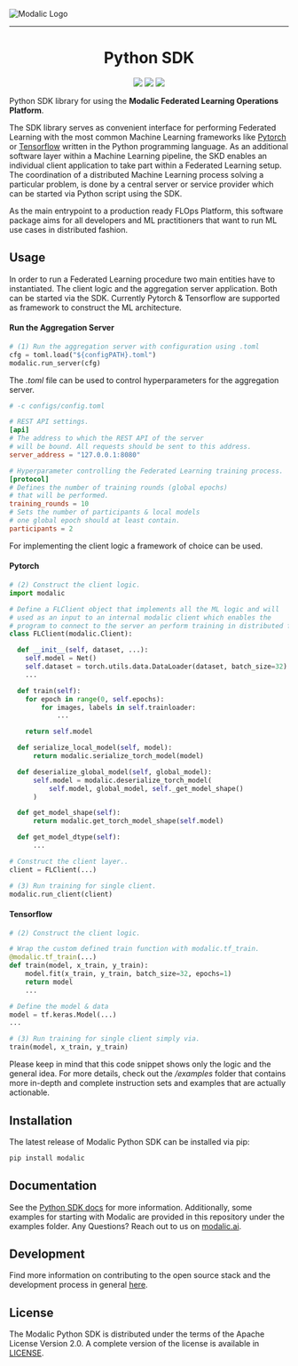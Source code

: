 ![Modalic Logo](https://github.com/modalic/python-sdk/blob/main/docs/source/_static/mo-logo.png)

--------------------------------------------------------------------------------

<h1 align="center">
  <b>Python SDK</b><br>
</h1>

<p align="center">
    <a href="https://www.python.org/">
      <img src="https://img.shields.io/badge/Python-3.8-2F54D1.svg" /></a>
    <a href="https://github.com/modalic/python-sdk/blob/main/LICENSE">
      <img src="https://img.shields.io/badge/license-apache2-351c75.svg" /></a>
    <a href="https://github.com/modalic/python-sdk/blob/main/CONTRIBUTING.md">
      <img src="https://img.shields.io/badge/PRs-welcome-6834D5.svg" /></a>
</p>

Python SDK library for using the **Modalic Federated Learning Operations Platform**.

The SDK library serves as convenient interface for performing Federated Learning with the most common Machine Learning frameworks like [Pytorch](https://github.com/pytorch/pytorch) or [Tensorflow](https://github.com/tensorflow/tensorflow) written in the Python programming language.
As an additional software layer within a Machine Learning pipeline, the SKD enables an individual client application to take part within a Federated Learning setup.
The coordination of a distributed Machine Learning process solving a particular problem, is done by a central server or service provider which can be started via Python script using the SDK.

As the main entrypoint to a production ready FLOps Platform, this software package aims for all developers and ML practitioners that want to run ML use cases in distributed fashion.

## Usage
In order to run a Federated Learning procedure two main entities have to instantiated. The client logic and the aggregation server application.
Both can be started via the SDK. Currently Pytorch \& Tensorflow are supported as framework to construct the ML architecture.

#### Run the Aggregation Server

```python
# (1) Run the aggregation server with configuration using .toml
cfg = toml.load("${configPATH}.toml")
modalic.run_server(cfg)
```
The *.toml* file can be used to control hyperparameters for the aggregation server.
```toml
# -c configs/config.toml

# REST API settings.
[api]
# The address to which the REST API of the server
# will be bound. All requests should be sent to this address.
server_address = "127.0.0.1:8080"

# Hyperparameter controlling the Federated Learning training process.
[protocol]
# Defines the number of training rounds (global epochs) 
# that will be performed.
training_rounds = 10
# Sets the number of participants & local models 
# one global epoch should at least contain.
participants = 2
```

For implementing the client logic a framework of choice can be used.

#### Pytorch

```python
# (2) Construct the client logic.
import modalic

# Define a FLClient object that implements all the ML logic and will
# used as an input to an internal modalic client which enables the 
# program to connect to the server an perform training in distributed fashion.
class FLClient(modalic.Client):

  def __init__(self, dataset, ...):
    self.model = Net()
    self.dataset = torch.utils.data.DataLoader(dataset, batch_size=32)
    ...

  def train(self):
    for epoch in range(0, self.epochs):
        for images, labels in self.trainloader:
            ...

    return self.model

  def serialize_local_model(self, model):
      return modalic.serialize_torch_model(model)

  def deserialize_global_model(self, global_model):
      self.model = modalic.deserialize_torch_model(
          self.model, global_model, self._get_model_shape()
      )

  def get_model_shape(self):
      return modalic.get_torch_model_shape(self.model)

  def get_model_dtype(self):
      ...

# Construct the client layer..
client = FLClient(...)

# (3) Run training for single client.
modalic.run_client(client)
```

#### Tensorflow

```python
# (2) Construct the client logic.

# Wrap the custom defined train function with modalic.tf_train.
@modalic.tf_train(...)
def train(model, x_train, y_train):
    model.fit(x_train, y_train, batch_size=32, epochs=1)
    return model
    ...

# Define the model & data
model = tf.keras.Model(...)
...

# (3) Run training for single client simply via.
train(model, x_train, y_train)
```

Please keep in mind that this code snippet shows only the logic and the general idea. For more details, check out the */examples* folder that contains more in-depth and complete instruction sets and examples that are actually actionable.

## Installation

The latest release of Modalic Python SDK can be installed via pip:
```bash
pip install modalic
```

## Documentation

See the [Python SDK docs](https://docs.modalic.ai/) for more information. Additionally, some examples for starting with Modalic are provided in this repository under the examples folder. Any Questions? Reach out to us on [modalic.ai](https://modalic.ai//contact).

## Development

Find more information on contributing to the open source stack and the development process in general [here](CONTRIBUTING.md).

## License

The Modalic Python SDK is distributed under the terms of the Apache License Version 2.0. A complete version of the license is available in [LICENSE](LICENSE).
